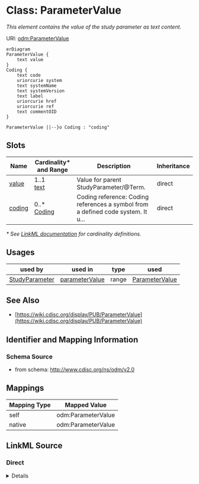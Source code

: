 # Class: ParameterValue

_This element contains the value of the study parameter as text content._




URI: [odm:ParameterValue](http://www.cdisc.org/ns/odm/v2.0/ParameterValue)


```mermaid
erDiagram
ParameterValue {
    text value  
}
Coding {
    text code  
    uriorcurie system  
    text systemName  
    text systemVersion  
    text label  
    uriorcurie href  
    uriorcurie ref  
    text commentOID  
}

ParameterValue ||--}o Coding : "coding"

```



<!-- no inheritance hierarchy -->


## Slots

| Name | Cardinality* and Range | Description | Inheritance |
| ---  | --- | --- | --- |
| [value](value.md) | 1..1 <br/> [text](text.md) | Value for parent StudyParameter/@Term. | direct |
| [coding](coding.md) | 0..* <br/> [Coding](Coding.md) | Coding reference: Coding references a symbol from a defined code system. It u... | direct |

_* See [LinkML documentation](https://linkml.io/linkml/schemas/slots.html#slot-cardinality) for cardinality definitions._




## Usages

| used by | used in | type | used |
| ---  | --- | --- | --- |
| [StudyParameter](StudyParameter.md) | [parameterValue](parameterValue.md) | range | [ParameterValue](ParameterValue.md) |






## See Also

* [https://wiki.cdisc.org/display/PUB/ParameterValue](https://wiki.cdisc.org/display/PUB/ParameterValue)

## Identifier and Mapping Information







### Schema Source


* from schema: http://www.cdisc.org/ns/odm/v2.0





## Mappings

| Mapping Type | Mapped Value |
| ---  | ---  |
| self | odm:ParameterValue |
| native | odm:ParameterValue |





## LinkML Source

<!-- TODO: investigate https://stackoverflow.com/questions/37606292/how-to-create-tabbed-code-blocks-in-mkdocs-or-sphinx -->

### Direct

<details>
```yaml
name: ParameterValue
description: This element contains the value of the study parameter as text content.
from_schema: http://www.cdisc.org/ns/odm/v2.0
see_also:
- https://wiki.cdisc.org/display/PUB/ParameterValue
rank: 1000
slots:
- value
- coding
slot_usage:
  value:
    name: value
    description: Value for parent StudyParameter/@Term.
    comments:
    - 'Required

      range: text

      When there is a Coding child element, the Values will reflect the requirements
      of the referenced coding system.'
    domain_of:
    - TrialPhase
    - ParameterValue
    - Telecom
    - ItemData
    - Query
    range: text
    required: true
  coding:
    name: coding
    multivalued: true
    domain_of:
    - StudyEventGroupDef
    - StudyEventDef
    - ItemGroupDef
    - Origin
    - SourceItems
    - SourceItem
    - ItemDef
    - CodeList
    - CodeListItem
    - StudyIndication
    - StudyIntervention
    - StudyTargetPopulation
    - StudyParameter
    - ParameterValue
    - Criterion
    - Annotation
    range: Coding
    inlined: true
    inlined_as_list: true
class_uri: odm:ParameterValue

```
</details>

### Induced

<details>
```yaml
name: ParameterValue
description: This element contains the value of the study parameter as text content.
from_schema: http://www.cdisc.org/ns/odm/v2.0
see_also:
- https://wiki.cdisc.org/display/PUB/ParameterValue
rank: 1000
slot_usage:
  value:
    name: value
    description: Value for parent StudyParameter/@Term.
    comments:
    - 'Required

      range: text

      When there is a Coding child element, the Values will reflect the requirements
      of the referenced coding system.'
    domain_of:
    - TrialPhase
    - ParameterValue
    - Telecom
    - ItemData
    - Query
    range: text
    required: true
  coding:
    name: coding
    multivalued: true
    domain_of:
    - StudyEventGroupDef
    - StudyEventDef
    - ItemGroupDef
    - Origin
    - SourceItems
    - SourceItem
    - ItemDef
    - CodeList
    - CodeListItem
    - StudyIndication
    - StudyIntervention
    - StudyTargetPopulation
    - StudyParameter
    - ParameterValue
    - Criterion
    - Annotation
    range: Coding
    inlined: true
    inlined_as_list: true
attributes:
  value:
    name: value
    description: Value for parent StudyParameter/@Term.
    comments:
    - 'Required

      range: text

      When there is a Coding child element, the Values will reflect the requirements
      of the referenced coding system.'
    from_schema: http://www.cdisc.org/ns/odm/v2.0
    rank: 1000
    alias: value
    owner: ParameterValue
    domain_of:
    - TrialPhase
    - ParameterValue
    - Telecom
    - ItemData
    - Query
    range: text
    required: true
  coding:
    name: coding
    description: 'Coding reference: Coding references a symbol from a defined code
      system. It uses a code defined in a terminology system to associate semantics
      with a given term, codelist, variable, or group of variables. The presence of
      a Coding element associates a meaning to its parent element. Including multiple
      Coding elements for a given parent indicates synonymous meanings provided by
      different code systems or code system versions.'
    from_schema: http://www.cdisc.org/ns/odm/v2.0
    rank: 1000
    multivalued: true
    alias: coding
    owner: ParameterValue
    domain_of:
    - StudyEventGroupDef
    - StudyEventDef
    - ItemGroupDef
    - Origin
    - SourceItems
    - SourceItem
    - ItemDef
    - CodeList
    - CodeListItem
    - StudyIndication
    - StudyIntervention
    - StudyTargetPopulation
    - StudyParameter
    - ParameterValue
    - Criterion
    - Annotation
    range: Coding
    inlined: true
    inlined_as_list: true
class_uri: odm:ParameterValue

```
</details>
